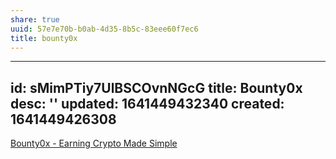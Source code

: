 ```yaml
---
share: true
uuid: 57e7e70b-b0ab-4d35-8b5c-83eee60f7ec6
title: bounty0x
---
```

---
id: sMimPTiy7UlBSCOvnNGcG
title: Bounty0x
desc: ''
updated: 1641449432340
created: 1641449426308
---

[Bounty0x - Earning Crypto Made Simple](https://bounty0x.io/)